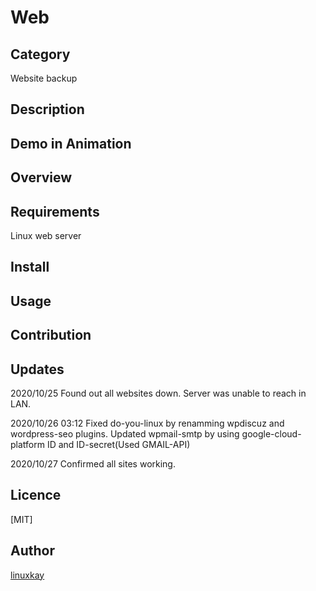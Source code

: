 # Web 

## Category

Website backup

## Description

## Demo in Animation

## Overview

## Requirements

Linux web server

## Install

## Usage

## Contribution

## Updates

2020/10/25
Found out all websites down.
Server was unable to reach in LAN.

2020/10/26 03:12 Fixed do-you-linux by renamming wpdiscuz and wordpress-seo plugins. Updated wpmail-smtp by using google-cloud-platform ID and ID-secret(Used GMAIL-API)

2020/10/27 Confirmed all sites working.

## Licence
[MIT]

## Author

[linuxkay](https://github.com/linuxkay)
